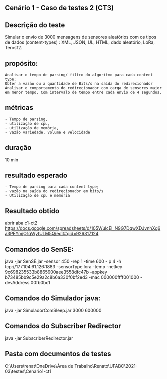 ## Cenário 1 - Caso de testes 2 (CT3)

## Descrição do teste

Simular o envio de 3000 mensagens de sensores aleatórios com os tipos de dados (content-types) : XML, JSON, UL, HTML, dado aleatório, LoRa, Teros12.

## propósito:

    Analisar o tempo de parsing/ filtro do algoritmo para cada content type;
    Obter a vazão ou a quantidade de Bits/s na saída do redirecionador
    Analisar o comportamento do redirecionador com carga de sensores maior em menor tempo. Com intervalo de tempo entre cada envio de 4 segundos.

## métricas

    - Tempo de parsing,
    - utilização de cpu,
    - utilização de memória,
    - vazão variedade, volume e velocidade

## duração

10 min

## resultado esperado

    - Tempo de parsing para cada content type;
    - vazão na saída do redirecionador em bits/s
    - Utilização de cpu e memória

## Resultado obtido

abrir aba c1-ct2 https://docs.google.com/spreadsheets/d/105WulcEI_N9G7DqwXDJvnhXg6a3PEYmjO1qWytULM5Q/edit#gid=926317124

## Comandos do SenSE:

java -jar SenSE.jar -sensor 450 -rep 1 -time 600 - p 4 -h tcp://177.104.61.126:1883 -sensorType lora -temp -netkey 9c698235533b8865900aee3558dfc47b -appkey b73485bb9c5e29a2c8b6a330f0bf2ed3 -mac 000000ffff001000 -devAddress 00fb0bc1

## Comandos do Simulador java:

java -jar SimuladorComSleep.jar 3000 600000

## Comandos do Subscriber Redirector

java -jar SubscriberRedirector.jar

## Pasta com documentos de testes

C:\Users\renat\OneDrive\Área de Trabalho\Renato\UFABC\2021-03\testes\Cenario1-ct1

